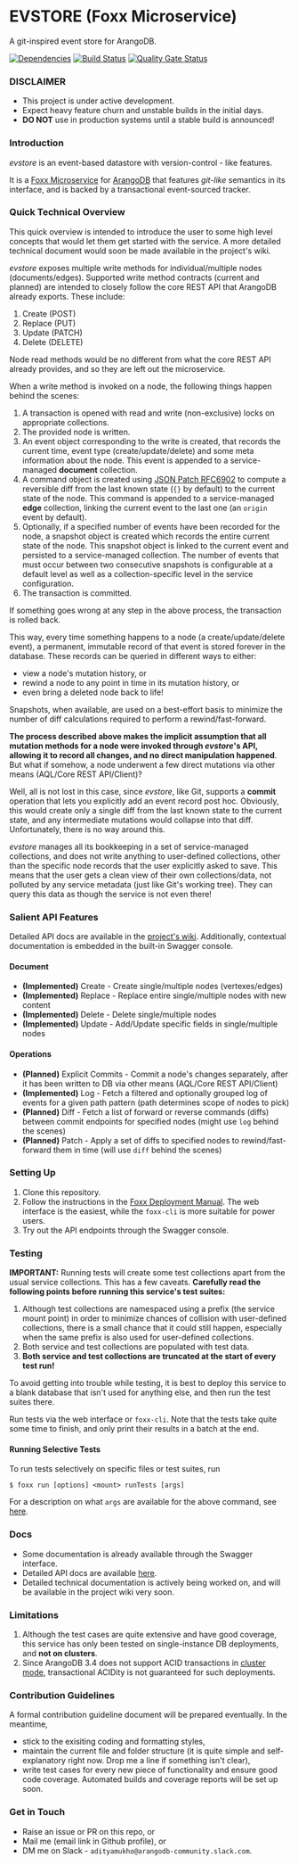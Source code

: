 # EVSTORE (Foxx Microservice) #
A git-inspired event store for ArangoDB.

[![Dependencies](https://img.shields.io/david/adityamukho/evstore.svg?style=flat-square)](https://david-dm.org/adityamukho/evstore)
[![Build Status](https://travis-ci.org/adityamukho/evstore.svg?branch=master)](https://travis-ci.org/adityamukho/evstore)
[![Quality Gate Status](https://sonarcloud.io/api/project_badges/measure?project=adityamukho_evstore&metric=alert_status)](https://sonarcloud.io/dashboard?id=adityamukho_evstore)

### DISCLAIMER ###
* This project is under active development.
* Expect heavy feature churn and unstable builds in the initial days.
* **DO NOT** use in production systems until a stable build is announced!


### Introduction ###
_evstore_ is an event-based datastore with version-control - like features.

It is a [Foxx Microservice](https://www.arangodb.com/why-arangodb/foxx/) for [ArangoDB](https://www.arangodb.com/) that features _git-like_ semantics in its interface, and is backed by a transactional event-sourced tracker.
 
### Quick Technical Overview ###
This quick overview is intended to introduce the user to some high level concepts that would let them get started with the service. A more detailed technical document would soon be made available in the project's wiki.

_evstore_ exposes multiple write methods for individual/multiple nodes (documents/edges). Supported write method contracts (current and planned) are intended to closely follow the core REST API that ArangoDB already exports. These include:
1. Create (POST)
2. Replace (PUT)
3. Update (PATCH)
4. Delete (DELETE)

Node read methods would be no different from what the core REST API already provides, and so they are left out the microservice.

When a write method is invoked on a node, the following things happen behind the scenes:
1. A transaction is opened with read and write (non-exclusive) locks on appropriate collections.
2. The provided node is written.
3. An event object corresponding to the write is created, that records the current time, event type (create/update/delete) and some meta information about the node. This event is appended to a service-managed **document** collection.
4. A command object is created using [JSON Patch RFC6902](https://tools.ietf.org/html/rfc6902) to compute a reversible diff from the last known state (`{}` by default) to the current state of the node. This command is appended to a service-managed **edge** collection, linking the current event to the last one (an `origin` event by default).
5. Optionally, if a specified number of events have been recorded for the node, a snapshot object is created which records the entire current state of the node. This snapshot object is linked to the current event and persisted to a service-managed collection. The number of events that must occur between two consecutive snapshots is configurable at a default level as well as a collection-specific level in the service configuration.
6. The transaction is committed.

If something goes wrong at any step in the above process, the transaction is rolled back.

This way, every time something happens to a node (a create/update/delete event), a permanent, immutable record of that event is stored forever in the database. These records can be queried in different ways to either:
* view a node's mutation history, or
* rewind a node to any point in time in its mutation history, or
* even bring a deleted node back to life!

Snapshots, when available, are used on a best-effort basis to minimize the number of diff calculations required to perform a rewind/fast-forward.

**The process described above makes the implicit assumption that all mutation methods for a node were invoked through _evstore_'s API, allowing it to record all changes, and no direct manipulation happened**. But what if somehow, a node underwent a few direct mutations via other means (AQL/Core REST API/Client)?

Well, all is not lost in this case, since _evstore_, like Git, supports a **commit** operation that lets you explicitly add an event record post hoc. Obviously, this would create only a single diff from the last known state to the current state, and any intermediate mutations would collapse into that diff. Unfortunately, there is no way around this.

_evstore_ manages all its bookkeeping in a set of service-managed collections, and does not write anything to user-defined collections, other than the specific node records that the user explicitly asked to save. This means that the user gets a clean view of their own collections/data, not polluted by any service metadata (just like Git's working tree). They can query this data as though the service is not even there!

### Salient API Features ###
Detailed API docs are available in the [project's wiki](https://github.com/adityamukho/evstore/wiki/API). Additionally, contextual documentation is embedded in the built-in Swagger console. 

#### Document ####
* **(Implemented)** Create - Create single/multiple nodes (vertexes/edges)
* **(Implemented)** Replace - Replace entire single/multiple nodes with new content
* **(Implemented)** Delete - Delete single/multiple nodes
* **(Implemented)** Update - Add/Update specific fields in single/multiple nodes

#### Operations ####
* **(Planned)** Explicit Commits - Commit a node's changes separately, after it has been written to DB via other means (AQL/Core REST API/Client)
* **(Implemented)** Log - Fetch a filtered and optionally grouped log of events for a given path pattern (path determines scope of nodes to pick)
* **(Planned)** Diff - Fetch a list of forward or reverse commands (diffs) between commit endpoints for specified nodes (might use `log` behind the scenes)
* **(Planned)** Patch - Apply a set of diffs to specified nodes to rewind/fast-forward them in time (will use `diff` behind the scenes)

### Setting Up ###
1. Clone this repository.
2. Follow the instructions in the [Foxx Deployment Manual](https://docs.arangodb.com/3.4/Manual/Foxx/Deployment.html). The web interface is the easiest, while the `foxx-cli` is more suitable for power users.
3. Try out the API endpoints through the Swagger console.

### Testing ###
**IMPORTANT:** Running tests will create some test collections apart from the usual service collections. This has a few caveats. **Carefully read the following points before running this service's test suites:**
1. Although test collections are namespaced using a prefix (the service mount point) in order to minimize chances of collision with user-defined collections, there is a small chance that it could still happen, especially when the same prefix is also used for user-defined collections.
2. Both service and test collections are populated with test data.
3. **Both service and test collections are truncated at the start of every test run!**

To avoid getting into trouble while testing, it is best to deploy this service to a blank database that isn't used for anything else, and then run the test suites there.

Run tests via the web interface or `foxx-cli`. Note that the tests take quite some time to finish, and only print their results in a batch at the end.

#### Running Selective Tests ####
To run tests selectively on specific files or test suites, run
```
$ foxx run [options] <mount> runTests [args]
```
For a description on what `args` are available for the above command, see [here](https://gist.github.com/adityamukho/d1a042bb808d871d7d4ef0f266191867#file-usage-md).

### Docs ###
* Some documentation is already available through the Swagger interface.
* Detailed API docs are available [here](https://github.com/adityamukho/evstore/wiki/API).
* Detailed technical documentation is actively being worked on, and will be available in the project wiki very soon.

### Limitations ###
1. Although the test cases are quite extensive and have good coverage, this service has only been tested on single-instance DB deployments, and **not on clusters**.
2. Since ArangoDB 3.4 does not support ACID transactions in [cluster mode](https://docs.arangodb.com/3.4/Manual/Transactions/Limitations.html#in-clusters), transactional ACIDity is not guaranteed for such deployments.

### Contribution Guidelines ###
A formal contribution guideline document will be prepared eventually. In the meantime,

* stick to the exisiting coding and formatting styles,
* maintain the current file and folder structure (it is quite simple and self-explanatory right now. Drop me a line if something isn't clear),
* write test cases for every new piece of functionality and ensure good  code coverage. Automated builds and coverage reports will be set up soon.

### Get in Touch ###
* Raise an issue or PR on this repo, or
* Mail me (email link in Github profile), or
* DM me on Slack - `adityamukho@arangodb-community.slack.com`.

